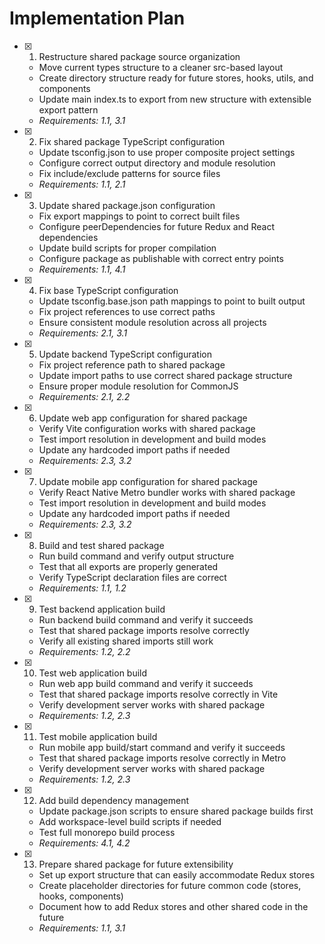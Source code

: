 # Implementation Plan

- [x] 1. Restructure shared package source organization

  - Move current types structure to a cleaner src-based layout
  - Create directory structure ready for future stores, hooks, utils, and components
  - Update main index.ts to export from new structure with extensible export pattern
  - _Requirements: 1.1, 3.1_

- [x] 2. Fix shared package TypeScript configuration

  - Update tsconfig.json to use proper composite project settings
  - Configure correct output directory and module resolution
  - Fix include/exclude patterns for source files
  - _Requirements: 1.1, 2.1_

- [x] 3. Update shared package.json configuration

  - Fix export mappings to point to correct built files
  - Configure peerDependencies for future Redux and React dependencies
  - Update build scripts for proper compilation
  - Configure package as publishable with correct entry points
  - _Requirements: 1.1, 4.1_

- [x] 4. Fix base TypeScript configuration

  - Update tsconfig.base.json path mappings to point to built output
  - Fix project references to use correct paths
  - Ensure consistent module resolution across all projects
  - _Requirements: 2.1, 3.1_

- [x] 5. Update backend TypeScript configuration

  - Fix project reference path to shared package
  - Update import paths to use correct shared package structure
  - Ensure proper module resolution for CommonJS
  - _Requirements: 2.1, 2.2_

- [x] 6. Update web app configuration for shared package

  - Verify Vite configuration works with shared package
  - Test import resolution in development and build modes
  - Update any hardcoded import paths if needed
  - _Requirements: 2.3, 3.2_

- [x] 7. Update mobile app configuration for shared package

  - Verify React Native Metro bundler works with shared package
  - Test import resolution in development and build modes
  - Update any hardcoded import paths if needed
  - _Requirements: 2.3, 3.2_

- [x] 8. Build and test shared package

  - Run build command and verify output structure
  - Test that all exports are properly generated
  - Verify TypeScript declaration files are correct
  - _Requirements: 1.1, 1.2_

- [x] 9. Test backend application build

  - Run backend build command and verify it succeeds
  - Test that shared package imports resolve correctly
  - Verify all existing shared imports still work
  - _Requirements: 1.2, 2.2_

- [x] 10. Test web application build

  - Run web app build command and verify it succeeds
  - Test that shared package imports resolve correctly in Vite
  - Verify development server works with shared package
  - _Requirements: 1.2, 2.3_

- [x] 11. Test mobile application build

  - Run mobile app build/start command and verify it succeeds
  - Test that shared package imports resolve correctly in Metro
  - Verify development server works with shared package
  - _Requirements: 1.2, 2.3_

- [x] 12. Add build dependency management
  - Update package.json scripts to ensure shared package builds first
  - Add workspace-level build scripts if needed
  - Test full monorepo build process
  - _Requirements: 4.1, 4.2_
- [x] 13. Prepare shared package for future extensibility
  - Set up export structure that can easily accommodate Redux stores
  - Create placeholder directories for future common code (stores, hooks, components)
  - Document how to add Redux stores and other shared code in the future
  - _Requirements: 1.1, 3.1_
